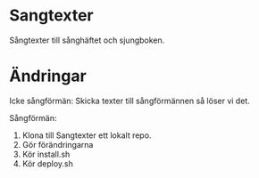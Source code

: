 # Sangtexter
Sångtexter till sånghäftet och sjungboken.

# Ändringar
Icke sångförmän: 
  Skicka texter till sångförmännen så löser vi det.

Sångförmän:
  1. Klona till Sangtexter ett lokalt repo. 
  2. Gör förändringarna
  3. Kör install.sh
  4. Kör deploy.sh
  
